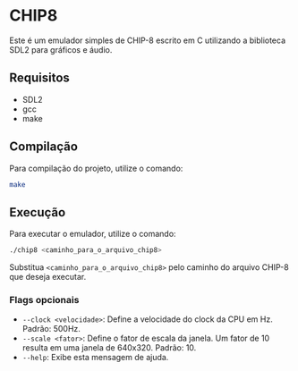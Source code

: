# CHIP8

Este é um emulador simples de CHIP-8 escrito em C utilizando a biblioteca SDL2 para gráficos e áudio.

## Requisitos

- SDL2
- gcc
- make


## Compilação

Para compilação do projeto, utilize o comando:

```bash
make
```

## Execução
Para executar o emulador, utilize o comando:
```bash
./chip8 <caminho_para_o_arquivo_chip8>
```

Substitua `<caminho_para_o_arquivo_chip8>` pelo caminho do arquivo CHIP-8 que deseja executar.

### Flags opcionais
- `--clock <velocidade>`: Define a velocidade do clock da CPU em Hz. Padrão: 500Hz.
- `--scale <fator>`:  Define o fator de escala da janela. Um fator de 10 resulta em uma janela de 640x320. Padrão: 10.
- `--help`: Exibe esta mensagem de ajuda.
